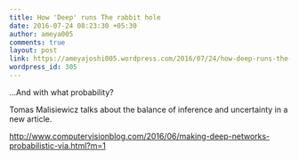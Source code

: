 ```yaml
---
title: How 'Deep' runs The rabbit hole
date: 2016-07-24 08:23:30 +05:30
author: ameya005
comments: true
layout: post
link: https://ameyajoshi005.wordpress.com/2016/07/24/how-deep-runs-the-rabbit-hole/
wordpress_id: 305
---
```


...And with what probability?

Tomas Malisiewicz talks about the balance of inference and uncertainty in a new article.

http://www.computervisionblog.com/2016/06/making-deep-networks-probabilistic-via.html?m=1
